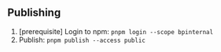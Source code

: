 ## Publishing

1. [prerequisite] Login to npm: `pnpm login --scope bpinternal`
1. Publish: `pnpm publish --access public`
